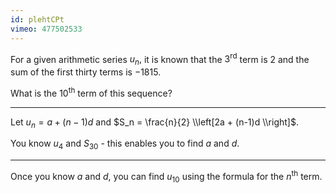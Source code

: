 ```yaml
---
id: plehtCPt
vimeo: 477502533
---
```


For a given arithmetic series $u_n,$ it is known that the $3^{\text{rd}}$ term is $2$ and the sum of the first thirty terms is $-1815.$

What is the $10^{\text{th}}$ term of this sequence?

---

Let $u_n = a + (n-1)d$ and $S_n = \frac{n}{2} \\left[2a + (n-1)d \\right]$.

You know $u_4$ and $S_{30}$ - this enables you to find $a$ and $d.$

---

Once you know $a$ and $d,$ you can find $u_{10}$ using the formula for the $n^{\text{th}}$ term.

